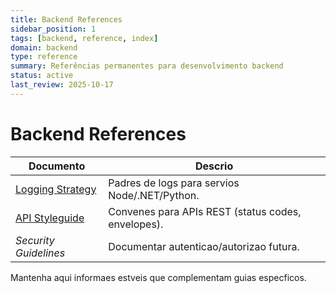 ```yaml
---
title: Backend References
sidebar_position: 1
tags: [backend, reference, index]
domain: backend
type: reference
summary: Referências permanentes para desenvolvimento backend
status: active
last_review: 2025-10-17
---
```


# Backend References

| Documento | Descrio |
|-----------|-----------|
| [Logging Strategy](logging-strategy.md) | Padres de logs para servios Node/.NET/Python. |
| [API Styleguide](api-styleguide.md) | Convenes para APIs REST (status codes, envelopes). |
| _Security Guidelines_ | Documentar autenticao/autorizao futura. |

Mantenha aqui informaes estveis que complementam guias especficos.